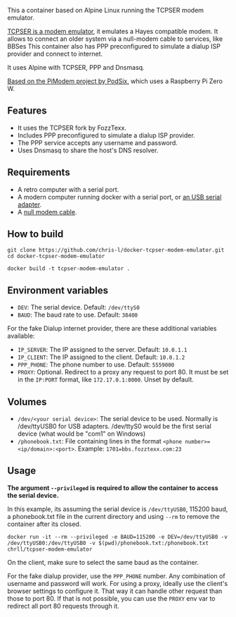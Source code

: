 This a container based on Alpine Linux running the TCPSER modem emulator.

[TCPSER is a modem emulator](https://github.com/FozzTexx/tcpser), it emulates a Hayes compatible modem. It allows to connect an older system via a null-modem cable to services, like BBSes
This container also has PPP preconfigured to simulate a dialup ISP provider and connect to internet.

It uses Alpine with TCPSER, PPP and Dnsmasq.

[Based on the PiModem project by PodSix,](http://podsix.org/articles/pimodem/) which uses a Raspberry Pi Zero W.

## Features

* It uses the TCPSER fork by FozzTexx.
* Includes PPP preconfigured to simulate a dialup ISP provider.
* The PPP service accepts any username and password.
* Uses Dnsmasq to share the host's DNS resolver.

## Requirements

* A retro computer with a serial port.
* A modern computer running docker with a serial port, or [an USB serial adapter](https://en.wikipedia.org/wiki/File:FTDI_USB_SERIAL.jpg).
* A [null modem cable](https://en.wikipedia.org/wiki/Null_modem).

## How to build

```shell
git clone https://github.com/chris-l/docker-tcpser-modem-emulator.git
cd docker-tcpser-modem-emulator

docker build -t tcpser-modem-emulator .
```

## Environment variables

* `DEV`: The serial device. Default: `/dev/ttyS0`
* `BAUD`: The baud rate to use. Default: `38400`

For the fake Dialup internet provider, there are these additional variables available:

* `IP_SERVER`: The IP assigned to the server. Default: `10.0.1.1`
* `IP_CLIENT`: The IP assigned to the client. Default: `10.0.1.2`
* `PPP_PHONE`: The phone number to use. Default: `5559000`
* `PROXY`: Optional. Redirect to a proxy any request to port 80. It must be set in the `IP:PORT` format, like `172.17.0.1:8000`. Unset by default.

## Volumes

* `/dev/<your serial device>`: The serial device to be used. Normally is /dev/ttyUSB0 for USB adapters. /dev/ttyS0 would be the first serial device (what would be "com1" on Windows)
* `/phonebook.txt`: File containing lines in the format `<phone number>=<ip/domain>:<port>`. Example: `1701=bbs.fozztexx.com:23`

## Usage

**The argument `--privileged` is required to allow the container to access the serial device.**

In this example, its assuming the serial device is `/dev/ttyUSB0`, 115200 baud, a phonebook.txt file in the current directory and using `--rm` to remove the container after its closed.

```shell
docker run -it --rm --privileged -e BAUD=115200 -e DEV=/dev/ttyUSB0 -v /dev/ttyUSB0:/dev/ttyUSB0 -v $(pwd)/phonebook.txt:/phonebook.txt chrll/tcpser-modem-emulator
```

On the client, make sure to select the same baud as the container.

For the fake dialup provider, use the `PPP_PHONE` number. Any combination of username and password will work. For using a proxy, ideally use the client's browser settings to configure it. That way it can handle other request than those to port 80. If that is not possible, you can use the `PROXY` env var to redirect all port 80 requests through it.
